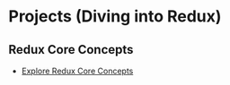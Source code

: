 # Projects (Diving into Redux)

## Redux Core Concepts

- [Explore Redux Core Concepts](https://github.com/Aman0509/learningReact/commit/5ed0d4f0e3906020589fbef3c8ee297ba6e773ac)
